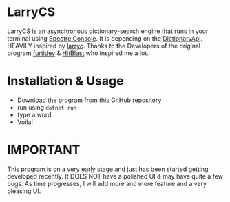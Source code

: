 # LarryCS
LarryCS is an asynchronous dictionary-search engine that runs in your terminal using [Spectre.Console](https://github.com/spectreconsole/spectre.console). It is depending on the [DictionaryApi](https://dictionaryapi.dev/). HEAVILY inspired by [larryc](https://github.com/furtidev/larryc). Thanks to the Developers of the original program [furtidev](https://github.com/furtidev) & [HitBlast](https://github.com/hitblast) who inspired me a lot.

# Installation & Usage 
- Download the program from this GitHub repository
- run using `dotnet run`
- type a word
- Voila!

# IMPORTANT
This program is on a very early stage and just has been started getting developed recently. It DOES NOT have a polished UI & may have quite a few bugs. As time progresses, I will add more and more feature and a very pleasing UI. 

